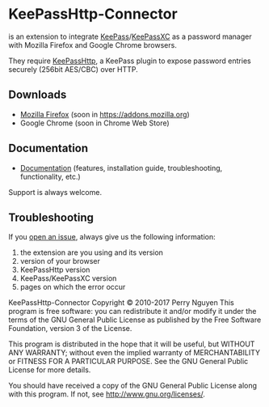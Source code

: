 # KeePassHttp-Connector

is an extension to integrate [KeePass](http://keepass.info)/[KeePassXC](https://keepassxc.org/) as a password manager with Mozilla Firefox and Google Chrome browsers.

They require [KeePassHttp](https://github.com/pfn/keepasshttp/), a KeePass plugin to expose password entries securely (256bit AES/CBC) over HTTP.

## Downloads

- [Mozilla Firefox](https://github.com/smorks/keepasshttp-connector/releases) (soon in https://addons.mozilla.org)
- Google Chrome (soon in Chrome Web Store)

## Documentation

- [Documentation](https://github.com/smorks/keepasshttp-connector/blob/master/documentation/KeePassHttp-Connector.md) (features, installation guide, troubleshooting, functionality, etc.)

Support is always welcome.

## Troubleshooting

If you [open an issue](https://github.com/smorks/keepasshttp-connector/issues/), always give us the following information:

1. the extension are you using and its version
2. version of your browser
3. KeePassHttp version
4. KeePass/KeePassXC version
5. pages on which the error occur

KeePassHttp-Connector Copyright © 2010-2017 Perry Nguyen
This program is free software: you can redistribute it and/or modify
it under the terms of the GNU General Public License as published by
the Free Software Foundation, version 3 of the License.

This program is distributed in the hope that it will be useful,
but WITHOUT ANY WARRANTY; without even the implied warranty of
MERCHANTABILITY or FITNESS FOR A PARTICULAR PURPOSE.  See the
GNU General Public License for more details.

You should have received a copy of the GNU General Public License
along with this program.  If not, see <http://www.gnu.org/licenses/>.
